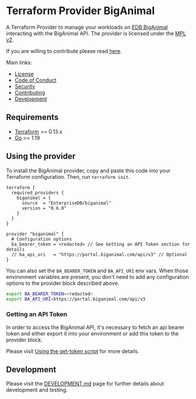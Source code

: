 # Terraform Provider BigAnimal

A Terraform Provider to manage your workloads
on [EDB BigAnimal](https://www.enterprisedb.com/products/biganimal-cloud-postgresql) interacting with the BigAnimal API.
The provider is licensed under the [MPL v2](https://www.mozilla.org/en-US/MPL/2.0/).

If you are willing to contribute please read [here](./CONTRIBUTING.md).

Main links:

- [License](./LICENSE)
- [Code of Conduct](./CODE_OF_CONDUCT.md)
- [Security](./SECURITY.md)
- [Contributing](./CONTRIBUTING.md)
- [Development](./DEVELOPMENT.md)

## Requirements

- [Terraform](https://www.terraform.io/downloads.html) >= 0.13.x
- [Go](https://golang.org/doc/install) >= 1.19

## Using the provider

To install the BigAnimal provider, copy and paste this code into your Terraform configuration. Then,
run `terraform init`.

```hcl
terraform {
  required_providers {
    biganimal = {
      source  = "EnterpriseDB/biganimal"
      version = "0.6.0"
    }
  }
}

provider "biganimal" {
  # Configuration options
  ba_bearer_token = <redacted> // See Getting an API Token section for details
  // ba_api_uri   = "https://portal.biganimal.com/api/v3" // Optional
}
```

You can also set the `BA_BEARER_TOKEN` and `BA_API_URI` env vars. When those environment variables are present, you
don't need to add any configuration options to the provider block described above.

```bash
export BA_BEARER_TOKEN=<redacted>
export BA_API_URI=https://portal.biganimal.com/api/v3
```

### Getting an API Token

In order to access the BigAnimal API, it's necessary to fetch an api bearer token and either export it into your
environment or add this token to the provider block.

Please
visit [Using the get-token script](https://www.enterprisedb.com/docs/biganimal/latest/reference/api/#using-the-get-token-script)
for more details.

## Development

Please visit the [DEVELOPMENT.md](./DEVELOPMENT.md) page for further details about development and testing.
